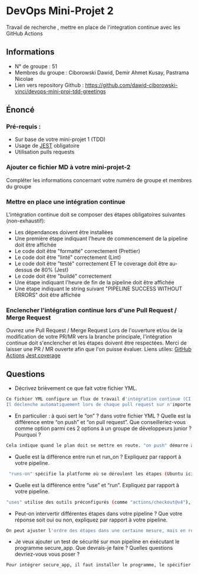# DevOps Mini-Projet 2

Travail de recherche , mettre en place de l'integration continue avec les GitHub Actions

## Informations

-   N° de groupe : 51
-   Membres du groupe : Ciborowski Dawid, Demir Ahmet Kusay, Pastrama Nicolae
-   Lien vers repository Github :  https://github.com/dawid-ciborowski-vinci/devops-mini-proj-tdd-greetings

## Énoncé

### Pré-requis :

-   Sur base de votre mini-projet 1 (TDD)
-   Usage de [JEST](https://jestjs.io/docs/getting-started) obligatoire
-   Utilisation pulls requests

### Ajouter ce fichier MD à votre mini-projet-2

Compléter les informations concernant votre numéro de groupe et membres du groupe

### Mettre en place une intégration continue

L'intégration continue doit se composer des étapes obligatoires suivantes (non-exhaustif):

-   Les dépendances doivent être installées
-   Une première étape indiquant l'heure de commencement de la pipeline doit être affichée
-   Le code doit être "formatté" correctement (Prettier)
-   Le code doit être "linté" correctement (Lint)
-   Le code doit être "testé" correctement ET le coverage doit être au-dessus de 80% (Jest)
-   Le code doit être "buildé" correctement
-   Une étape indiquant l'heure de fin de la pipeline doit être affichée
-   Une étape indiquant le string suivant "PIPELINE SUCCESS WITHOUT ERRORS" doit être affichée

### Enclencher l'intégration continue lors d'une Pull Request / Merge Request

Ouvrez une Pull Request / Merge Request
Lors de l'ouverture et/ou de la modification de votre PR/MR vers la branche principale, l'intégration continue doit s'enclencher et les étapes doivent être respectées.
Merci de laisser une PR / MR ouverte afin que l'on puisse évaluer.
Liens utiles:
[GitHub Actions](https://docs.github.com/fr/actions)
[Jest coverage](https://www.valentinog.com/blog/jest-coverage/)

## Questions

-   Décrivez brièvement ce que fait votre fichier YML.

```bash
Ce fichier YML configure un flux de travail d'intégration continue (CI) avec GitHub Actions pour un projet Node.js.
Il déclenche automatiquement lors de chaque pull request sur n'importe quelle branche. Les étapes incluent la vérification du code, l'installation de Node.js, l'installation des dépendances, l'affichage de l'heure de début, la vérification du style avec Prettier et ESLint, l'évaluation de la couverture de code avec Jest, la construction de l'application avec Webpack, l'affichage de l'heure de fin, et une notification de succès en l'absence d'erreurs.
```

-   En particulier : à quoi sert le “on” ? dans votre fichier YML ? Quelle est la différence entre “on push” et “on pull request”. Que conseilleriez-vous comme option parmi ces 2 options à un groupe de développeurs junior ? Pourquoi ?

```bash
Cela indique quand le plan doit se mettre en route. "on push" démarre à chaque fois qu'il y a des modifications, "on pull_request" lorsqu'on propose une fusion. Pour les débutants, commencer par "on pull_request" est plus sûr, car ça permet de vérifier les changements avant de les intégrer.
```

-   Quelle est la différence entre run et run_on ? Expliquez par rapport à votre pipeline.

```bash
 "runs-on" spécifie la platforme où se déroulent les étapes (Ubuntu ici), tandis que "run" indique les actions à exécuter à chaque étape.
```

-   Quelle est la différence entre “use” et “run”. Expliquez par rapport à votre pipeline.

```bash
"uses" utilise des outils préconfigurés (comme "actions/checkout@v4"), tandis que "run" exécute des commandes spécifiques dans notre plan.
```

-   Peut-on intervertir différentes étapes dans votre pipeline ? Que votre réponse soit oui ou non, expliquez par rapport à votre pipeline.

```bash
On peut ajuster l'ordre des étapes dans une certaine mesure, mais en respectant les dépendances. Par exemple, l'installation des éléments doit précéder la vérification du code ou sa mise en forme.
```

-   Je veux ajouter un test de sécurité sur mon pipeline en exécutant le programme secure_app. Que devrais-je faire ? Quelles questions devriez-vous vous poser ?

```bash
Pour intégrer secure_app, il faut installer le programme, le spécifier dans le package.json et ensuite écrire une étape dans la pipeline ( un peu comme ce qu'on a fait tout au long de ce 2 ème projet ). La lecture de la documentation permet de se poser aucune question car tout est déja indiqué !
```
